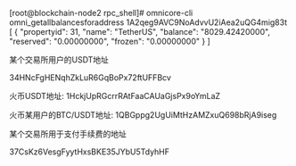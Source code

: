 [root@blockchain-node2 rpc_shell]# omnicore-cli omni_getallbalancesforaddress 1A2qeg9AVC9NoAdvvU2iAea2uQG4mig83t
[
  {
    "propertyid": 31,
    "name": "TetherUS",
    "balance": "8029.42420000",
    "reserved": "0.00000000",
    "frozen": "0.00000000"
  }
]









某个交易所用户的USDT地址

34HNcFgHENqhZkLuR6GqBoPx72ftUFFBcv





火币USDT地址: 1HckjUpRGcrrRAtFaaCAUaGjsPx9oYmLaZ



火币某用户的BTC/USDT地址: 1QBGppg2UgUiMtHzAMZxuQ698bRjA9iseg





某个交易所用于支付手续费的地址

37CsKz6VesgFyytHxsBKE35JYbU5TdyhHF







